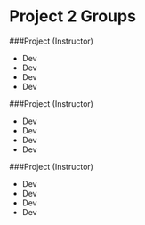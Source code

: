 # Project 2 Groups

###Project  (Instructor)  
-  Dev
-  Dev
-  Dev  
-  Dev
  
###Project  (Instructor)  
-  Dev
-  Dev
-  Dev  
-  Dev
  
###Project  (Instructor)  
-  Dev
-  Dev
-  Dev  
-  Dev
  


